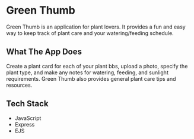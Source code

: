# Green Thumb
Green Thumb is an application for plant lovers. It provides a fun and easy way to keep track of plant care and your watering/feeding schedule. 

## What The App Does
Create a plant card for each of your plant bbs, upload a photo, specify the plant type, and make any notes for watering, feeding, and sunlight requirements. Green Thumb also provides general plant care tips and resources.

## Tech Stack
- JavaScript
- Express
- EJS